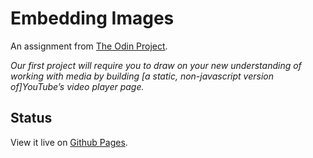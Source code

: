 # Embedding Images

An assignment from [The Odin Project](https://www.theodinproject.com/paths/full-stack-javascript/courses/html-and-css/lessons/embedding-images-and-video).

*Our first project will require you to draw on your new understanding of working with media by building [a static, non-javascript version of]YouTube’s video player page.*

## Status
View it live on [Github Pages](https://programmurr.github.io/embedding-images/).